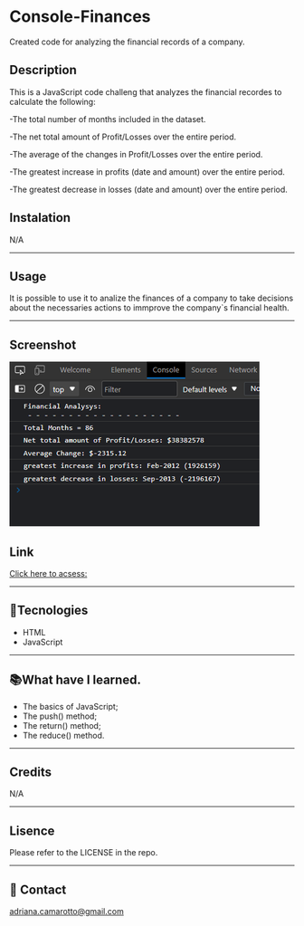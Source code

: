 # Console-Finances
Created code for analyzing the financial records of a company.

## Description

This is a JavaScript code challeng that analyzes the financial recordes to calculate the following:

-The total number of months included in the dataset.

-The net total amount of Profit/Losses over the entire period.

-The average of the changes in Profit/Losses over the entire period.

-The greatest increase in profits (date and amount) over the entire period.

-The greatest decrease in losses (date and amount) over the entire period.


## Instalation

N/A

---

## Usage

It is possible to use it to analize the finances of a company to take  decisions about the necessaries actions to immprove the company`s financial health.


---

## Screenshot

![preview](./images/Screenshot%20Console-Finances.png)
## Link

[Click here to acsess:](https://adriana-camarotto.github.io/Console-Finances/)

---

## 🚀Tecnologies

- HTML
- JavaScript


---

## 📚What have I learned.

- The basics of JavaScript;
- The push() method;
- The return() method;
- The reduce() method.


---

## Credits

N/A

---

## Lisence

Please refer to the LICENSE in the repo.

---

## 📧 Contact

adriana.camarotto@gmail.com

